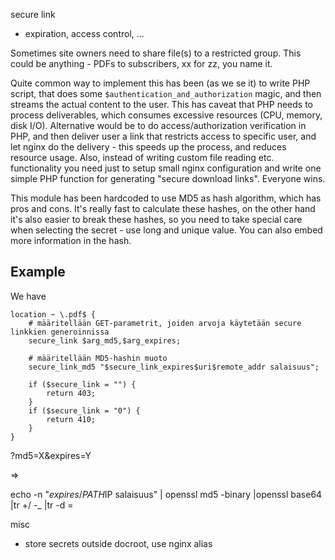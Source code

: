 secure link

 - expiration, access control, ...

Sometimes site owners need to share file(s) to a restricted group. This could be anything - PDFs to subscribers, xx for zz, you name it.

Quite common way to implement this has been (as we se it) to write PHP script, that does some `$authentication_and_authorization` magic, and then streams the actual content to the user. This has caveat that PHP needs to process deliverables, which consumes excessive resources (CPU, memory, disk I/O). Alternative would be to do access/authorization verification in PHP, and then deliver user a link that restricts access to specific user, and let nginx do the delivery - this speeds up the process, and reduces resource usage. Also, instead of writing custom file reading etc. functionality you need just to setup small nginx configuration and write one simple PHP function for generating "secure download links". Everyone wins.

This module has been hardcoded to use MD5 as hash algorithm, which has pros and cons. It's really fast to calculate these hashes, on the other hand it's also easier to break these hashes, so you need to take special care when selecting the secret - use long and unique value. You can also embed more information in the hash.


## Example
We have 
```nginx
location ~ \.pdf$ {
    # määritellään GET-parametrit, joiden arvoja käytetään secure linkkien generoinnissa
    secure_link $arg_md5,$arg_expires;
    
    # määritellään MD5-hashin muoto
    secure_link_md5 "$secure_link_expires$uri$remote_addr salaisuus";

    if ($secure_link = "") { 
        return 403;
    }
    if ($secure_link = "0") {
        return 410;
    }
}
```


?md5=X&expires=Y

<?php
function securelink($path) {
    $secret = getenv('MYSECRET');
    $expires = time() + 86400; // nyt + 86400s = +24h  
}
?>


=> 

echo -n "$expires/PATH$IP salaisuus" | openssl md5 -binary |openssl base64 |tr +/ -_ |tr -d =


misc
 - store secrets outside docroot, use nginx alias

